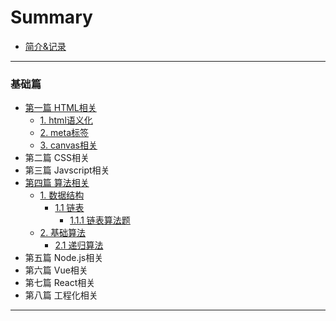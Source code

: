 # Summary

* [简介&记录](README.md)

---

### 基础篇

* [第一篇 HTML相关](./source/base/html/readme.md)
  * [1. html语义化](./source/base/html/section1.md)
  * [2. meta标签](./source/base/html/section2.md)
  * [3. canvas相关](./source/base/html/section3.md)
* 第二篇 CSS相关
* 第三篇 Javscript相关
* [第四篇 算法相关](./source/algorithm/readme.md)
  * [1. 数据结构](./source/algorithm/datastructure/readme.md)
    * [1.1 链表](./source/algorithm/datastructure/linked-list.md)
      * [1.1.1 链表算法题](./source/algorithm/datastructure/linked-list-leetcode.md)
  * [2. 基础算法](./source/algorithm/base/readme.md)
    * [2.1 递归算法](./source/algorithm/base/recursion.md)
* 第五篇 Node.js相关
* 第六篇 Vue相关
* 第七篇 React相关
* 第八篇 工程化相关

---


